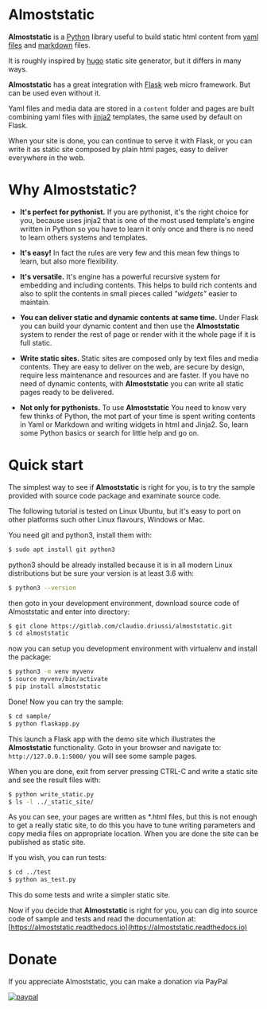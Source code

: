 # Almoststatic

**Almoststatic** is a [Python](https://python.org) library useful to build
static html content from [yaml files](https://yaml.org/) and
[markdown](https://www.markdownguide.org/) files.

It is roughly inspired by [hugo](https://gohugo.io/) static site generator,
but it differs in many ways.

**Almoststatic** has a great integration with [Flask](https://flask.palletsprojects.com)
web micro framework. But can be used even without it.

Yaml files and media data are stored in a `content` folder and pages are built
combining yaml files with [jinja2](https://jinja2docs.readthedocs.io) templates,
the same used by default on Flask.

When your site is done, you can continue to serve it with Flask, or you can
write it as static site composed by plain html pages, easy to deliver everywhere
in the web.

# Why Almoststatic?

- **It's perfect for pythonist.** If you are pythonist, it's the right choice
  for you, because uses jinja2 that is one of the most used template's engine
  written in Python so you have to learn it only once and there is no need to
  learn others systems and templates.

- **It's easy!** In fact the rules are very few and this mean few things to
  learn, but also more flexibility.

- **It's versatile.** It's engine has a powerful recursive system for embedding
  and including contents. This helps to build rich contents and also to split
  the contents in small pieces called *"widgets"* easier to maintain.

- **You can deliver static and dynamic contents at same time.** Under Flask you
  can build your dynamic content and then use the **Almoststatic** system to
  render the rest of page or render with it the whole page if it is full static.

- **Write static sites.** Static sites are composed only by text files and
  media contents. They are easy to deliver on the web, are secure by design,
  require less maintenance and resources and are faster. If you have no need of
  dynamic contents, with **Almoststatic** you can write all static pages ready
  to be delivered.

- **Not only for pythonists.** To use **Almoststatic** You need to know very few
  thinks of Python, the mot part of your time is spent writing contents in Yaml
  or Markdown and writing widgets in html and Jinja2. So, learn some Python
  basics or search for little help and go on.

# Quick start

The simplest way to see if **Almoststatic** is right for you, is to try the
sample provided with source code package and examinate source code.

The following tutorial is tested on Linux Ubuntu, but it's easy to port on
other platforms such other Linux flavours, Windows or Mac.

You need git and python3, install them with:
```bash
$ sudo apt install git python3
```
python3 should be already installed because it is in all modern Linux
distributions but be sure your version is at least 3.6 with:

```bash
$ python3 --version
```

then goto in your development environment, download source code of
Almoststatic and enter into directory:
```bash
$ git clone https://gitlab.com/claudio.driussi/almoststatic.git
$ cd almoststatic
```
now you can setup you development environment with virtualenv and install the
package:

```bash
$ python3 -m venv myvenv
$ source myvenv/bin/activate
$ pip install almoststatic
```
Done! Now you can try the sample:
```bash
$ cd sample/
$ python flaskapp.py
```
This launch a Flask app with the demo site which illustrates the
**Almoststatic** functionality. Goto in your browser and navigate to:
`http://127.0.0.1:5000/` you will see some sample pages.

When you are done, exit from server pressing CTRL-C and write a static site and
see the result files with:

```bash
$ python write_static.py
$ ls -l ../_static_site/
```
As you can see, your pages are written as *.html files, but this is not enough
to get a really static site, to do this you have to tune writing parameters and
copy media files on appropriate location. When you are done the site can be
published as static site.

If you wish, you can run tests:

```bash
$ cd ../test
$ python as_test.py
```
This do some tests and write a simpler static site.

Now if you decide that **Almoststatic** is right for you, you can dig into
source code of sample and tests and read the documentation at:
[https://almoststatic.readthedocs.io](https://almoststatic.readthedocs.io)

# Donate

If you appreciate Almoststatic, you can make a donation via PayPal

[![paypal](https://www.paypalobjects.com/en_US/i/btn/btn_donateCC_LG.gif)](https://www.paypal.com/donate?hosted_button_id=JYJ6EMFY7YWJQ)
